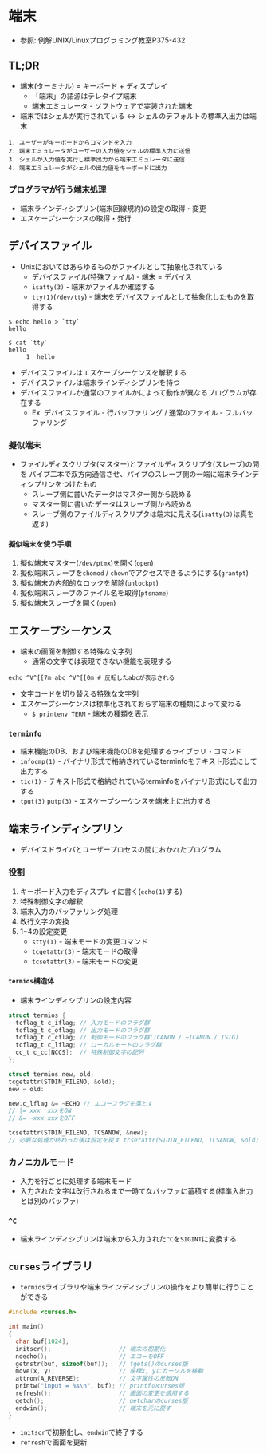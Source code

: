 # 端末
- 参照: 例解UNIX/Linuxプログラミング教室P375-432

## TL;DR
- 端末(ターミナル) = キーボード + ディスプレイ
  - 「端末」の語源はテレタイプ端末
  - 端末エミュレータ - ソフトウェアで実装された端末
- 端末ではシェルが実行されている <-> シェルのデフォルトの標準入出力は端末
```
1. ユーザーがキーボードからコマンドを入力
2. 端末エミュレータがユーザーの入力値をシェルの標準入力に送信
3. シェルが入力値を実行し標準出力から端末エミュレータに送信
4. 端末エミュレータがシェルの出力値をキーボードに出力
```

### プログラマが行う端末処理
- 端末ラインディシプリン(端末回線規約)の設定の取得・変更
- エスケープシーケンスの取得・発行

## デバイスファイル
- Unixにおいてはあらゆるものがファイルとして抽象化されている
  - デバイスファイル(特殊ファイル) - 端末 = デバイス
  - `isatty(3)` - 端末かファイルか確認する
  - `tty(1)`(`/dev/tty`) - 端末をデバイスファイルとして抽象化したものを取得する
```
$ echo hello > `tty`
hello

$ cat `tty`
hello
     1	hello
```
- デバイスファイルはエスケープシーケンスを解釈する
- デバイスファイルは端末ラインディシプリンを持つ
- デバイスファイルか通常のファイルかによって動作が異なるプログラムが存在する
  - Ex. デバイスファイル - 行バッファリング / 通常のファイル - フルバッファリング

### 擬似端末
- ファイルディスクリプタ(マスター)とファイルディスクリプタ(スレーブ)の間を
  パイプ二本で双方向通信させ、パイプのスレーブ側の一端に端末ラインディシプリンをつけたもの
  - スレーブ側に書いたデータはマスター側から読める
  - マスター側に書いたデータはスレーブ側から読める
  - スレーブ側のファイルディスクリプタは端末に見える(`isatty(3)`は真を返す)

#### 擬似端末を使う手順
1. 擬似端末マスター(`/dev/ptmx`)を開く(`open`)
2. 擬似端末スレーブを`chomod` / `chown`でアクセスできるようにする(`grantpt`)
3. 擬似端末の内部的なロックを解除(`unlockpt`)
4. 擬似端末スレーブのファイル名を取得(`ptsname`)
5. 擬似端末スレーブを開く(`open`)

## エスケープシーケンス
- 端末の画面を制御する特殊な文字列
  - 通常の文字では表現できない機能を表現する
```
echo ^V^[[7m abc ^V^[[0m # 反転したabcが表示される
```
- 文字コードを切り替える特殊な文字列
- エスケープシーケンスは標準化されておらず端末の種類によって変わる
  - `$ printenv TERM` - 端末の種類を表示

### `terminfo`
- 端末機能のDB、および端末機能のDBを処理するライブラリ・コマンド
- `infocmp(1)`        - バイナリ形式で格納されているterminfoをテキスト形式にして出力する
- `tic(1)`            - テキスト形式で格納されているterminfoをバイナリ形式にして出力する
- `tput(3)` `putp(3)` - エスケープシーケンスを端末上に出力する

## 端末ラインディシプリン
- デバイスドライバとユーザープロセスの間におかれたプログラム

### 役割
1. キーボード入力をディスプレイに書く(`echo(1)`する)
2. 特殊制御文字の解釈
3. 端末入力のバッファリング処理
4. 改行文字の変換
5. 1~4の設定変更
    - `stty(1)` - 端末モードの変更コマンド
    - `tcgetattr(3)` - 端末モードの取得
    - `tcsetattr(3)` - 端末モードの変更

#### `termios`構造体
- 端末ラインディシプリンの設定内容
```c
struct termios {
  tcflag_t c_iflag; // 入力モードのフラグ群
  tcflag_t c_oflag; // 出力モードのフラグ群
  tcflag_t c_cflag; // 制御モードのフラグ群(ICANON / ~ICANON / ISIG)
  tcflag_t c_lflag; // ローカルモードのフラグ群
  cc_t c_cc[NCCS];  // 特殊制御文字の配列
};

struct termios new, old;
tcgetattr(STDIN_FILENO, &old);
new = old:

new.c_lflag &= ~ECHO // エコーフラグを落とす
// |= xxx  xxxをON
// &= ~xxx xxxをOFF

tcsetattr(STDIN_FILENO, TCSANOW, &new);
// 必要な処理が終わった後は設定を戻す tcsetattr(STDIN_FILENO, TCSANOW, &old);
```

### カノニカルモード
- 入力を行ごとに処理する端末モード
- 入力された文字は改行されるまで一時てなバッファに蓄積する(標準入出力とは別のバッファ)

### `^C`
- 端末ラインディシプリンは端末から入力された`^C`を`SIGINT`に変換する

## `curses`ライブラリ
- `termios`ライブラリや端末ラインディシプリンの操作をより簡単に行うことができる
```c
#include <curses.h>

int main()
{
  char buf[1024];
  initscr();                   // 端末の初期化
  noecho();                    // エコーをOFF
  getnstr(buf, sizeof(buf));   // fgets()のcurses版
  move(x, y);                  // 座標x, yにカーソルを移動
  attron(A_REVERSE);           // 文字属性の反転ON
  printw("input = %s\n", buf); // printfのcurses版
  refresh();                   // 画面の変更を適用する
  getch();                     // getcharのcurses版
  endwin();                    // 端末を元に戻す
}
```
- `initscr`で初期化し、`endwin`で終了する
- `refresh`で画面を更新
